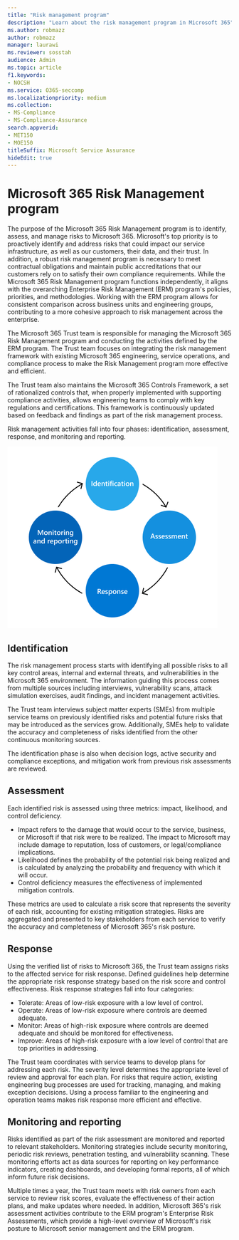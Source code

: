 ```yaml
---
title: "Risk management program"
description: "Learn about the risk management program in Microsoft 365"
ms.author: robmazz
author: robmazz
manager: laurawi
ms.reviewer: sosstah
audience: Admin
ms.topic: article
f1.keywords:
- NOCSH
ms.service: O365-seccomp
ms.localizationpriority: medium
ms.collection:
- MS-Compliance
- MS-Compliance-Assurance
search.appverid:
- MET150
- MOE150
titleSuffix: Microsoft Service Assurance
hideEdit: true
---
```


# Microsoft 365 Risk Management program

The purpose of the Microsoft 365 Risk Management program is to identify, assess, and manage risks to Microsoft 365. Microsoft's top priority is to proactively identify and address risks that could impact our service infrastructure, as well as our customers, their data, and their trust. In addition, a robust risk management program is necessary to meet contractual obligations and maintain public accreditations that our customers rely on to satisfy their own compliance requirements. While the Microsoft 365 Risk Management program functions independently, it aligns with the overarching Enterprise Risk Management (ERM) program's policies, priorities, and methodologies. Working with the ERM program allows for consistent comparison across business units and engineering groups, contributing to a more cohesive approach to risk management across the enterprise.

The Microsoft 365 Trust team is responsible for managing the Microsoft 365 Risk Management program and conducting the activities defined by the ERM program. The Trust team focuses on integrating the risk management framework with existing Microsoft 365 engineering, service operations, and compliance process to make the Risk Management program more effective and efficient.

The Trust team also maintains the Microsoft 365 Controls Framework, a set of rationalized controls that, when properly implemented with supporting compliance activities, allows engineering teams to comply with key regulations and certifications. This framework is continuously updated based on feedback and findings as part of the risk management process.

Risk management activities fall into four phases: identification, assessment, response, and monitoring and reporting.

![Risk management process activities.](../media/assurance-risk-management-review-process.png)

## Identification

The risk management process starts with identifying all possible risks to all key control areas, internal and external threats, and vulnerabilities in the Microsoft 365 environment. The information guiding this process comes from multiple sources including interviews, vulnerability scans, attack simulation exercises, audit findings, and incident management activities.

The Trust team interviews subject matter experts (SMEs) from multiple service teams on previously identified risks and potential future risks that may be introduced as the services grow. Additionally, SMEs help to validate the accuracy and completeness of risks identified from the other continuous monitoring sources.

The identification phase is also when decision logs, active security and compliance exceptions, and mitigation work from previous risk assessments are reviewed.

## Assessment

Each identified risk is assessed using three metrics: impact, likelihood, and control deficiency.

- Impact refers to the damage that would occur to the service, business, or Microsoft if that risk were to be realized. The impact to Microsoft may include damage to reputation, loss of customers, or legal/compliance implications.
- Likelihood defines the probability of the potential risk being realized and is calculated by analyzing the probability and frequency with which it will occur.
- Control deficiency measures the effectiveness of implemented mitigation controls.

These metrics are used to calculate a risk score that represents the severity of each risk, accounting for existing mitigation strategies. Risks are aggregated and presented to key stakeholders from each service to verify the accuracy and completeness of Microsoft 365's risk posture.

## Response

Using the verified list of risks to Microsoft 365, the Trust team assigns risks to the affected service for risk response. Defined guidelines help determine the appropriate risk response strategy based on the risk score and control effectiveness. Risk response strategies fall into four categories:

- Tolerate: Areas of low-risk exposure with a low level of control.
- Operate: Areas of low-risk exposure where controls are deemed adequate.
- Monitor: Areas of high-risk exposure where controls are deemed adequate and should be monitored for effectiveness.
- Improve: Areas of high-risk exposure with a low level of control that are top priorities in addressing.

The Trust team coordinates with service teams to develop plans for addressing each risk. The severity level determines the appropriate level of review and approval for each plan. For risks that require action, existing engineering bug processes are used for tracking, managing, and making exception decisions. Using a process familiar to the engineering and operation teams makes risk response more efficient and effective.

## Monitoring and reporting

Risks identified as part of the risk assessment are monitored and reported to relevant stakeholders. Monitoring strategies include security monitoring, periodic risk reviews, penetration testing, and vulnerability scanning. These monitoring efforts act as data sources for reporting on key performance indicators, creating dashboards, and developing formal reports, all of which inform future risk decisions.

Multiple times a year, the Trust team meets with risk owners from each service to review risk scores, evaluate the effectiveness of their action plans, and make updates where needed. In addition, Microsoft 365's risk assessment activities contribute to the ERM program's Enterprise Risk Assessments, which provide a high-level overview of Microsoft's risk posture to Microsoft senior management and the ERM program.
